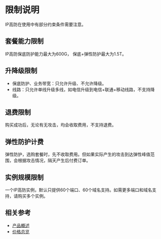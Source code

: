# 限制说明

IP高防在使用中有部分约束条件需要注意。

## 套餐能力限制
IP高防保底防护能力最大为600G， 保底+弹性防护最大为1.5T。

## 升降级限制
- 保底防护、业务带宽：只允许升级、不允许降级。
- 线路：只允许单线升级多线，如电信升级到电信+联通+移动线路，不支持降级。

## 退费限制
购买成功后，无论有无攻击，均会收取费用，不支持退费。

## 弹性防护计费
弹性防护，选购套餐时，先不收取费用。但如果实际产生的攻击到达弹性峰值范围，会根据攻击情况，隔天产生后付费订单。

## 实例规模限制
一个IP高防实例，默认只提供60个端口、60个域名支持。如需更多端口和域名支持，请购买多个实例。

## 相关参考

- [产品概述](../Introduction/Product-Overview.md)
- [价格总览](../Pricing/Price-Overview.md)

